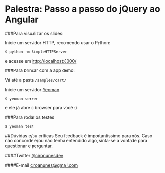 # Palestra: Passo a passo do jQuery ao Angular

###Para visualizar os slides:

Inicie um servidor HTTP, recomendo usar o Python:

```
$ python -m SimpleHTTPServer
```

e acesse em <http://localhost:8000/>

###Para brincar com a app demo:

Vá até a pasta ```/samples/cart/```

Inicie um servidor [Yeoman](http://yeoman.io/)

```
$ yeoman server
```
e ele já abre o browser para você :)

###Para rodar os testes
```
$ yeoman test
```

##Dúvidas e/ou críticas
Seu feedback é importantíssimo para nós. Caso não concorde e/ou não tenha entendido algo, sinta-se a vontade para questionar e perguntar.

####Twitter
[@cironunesdev](http://twitter.com/cironunesdev/)

####E-mail
[ciroanunes@gmail.com](mailto:ciroanunes@gmail.com)